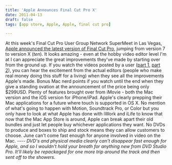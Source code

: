 ```yaml
---
title: 'Apple Announces Final Cut Pro X'
date: 2011-04-13
draft: false
tags: [app store, Apple, Apple, final cut pro]

---
```


At this week's Final Cut Pro User Group Network SuperMeet in Las Vegas, [Apple announced the latest version of Final Cut Pro](http://www.macrumors.com/2011/04/12/apple-demos-final-cut-pro-x-at-nab-2011/), jumping from version 7 to version X (_ten_). It looks amazing - even at the hobby video editor level I'm at I can appreciate the great improvements they've made by starting over from the ground up. If you watch the videos posted by a user ([part 1](http://www.youtube.com/watch?v=-77beFICSlI), [part 2](http://www.youtube.com/watch?v=gAXL7L9fToQ)), you can hear the excitement from the actual editors (people who make real money doing this stuff for a living) when they see all the improvements Apple's made. Bonus Mac nerd points if you watch until the end when they give a standing ovation at the announcement of the price being only $299USD. Plenty of features brought over from iMovie - both the Mac version and the iOS version for iPhone/iPad. Apple's clearly prepping their Mac applications for a future where touch is supported in OS X. No mention of what's going to happen with Motion, Soundtrack Pro, or Color but you only have to look at what Apple has done with iWork and iLife to know that now that the Mac App Store is around, Apple can break apart their old bundles and just let people buy whichever applications they want. No DVDs to produce and boxes to ship and stock means they can allow customers to choose. June can't come fast enough for anyone involved in video on the Mac. ---- _DVD's and physical media clearly can't disappear fast enough for Apple, and so I wouldn't hold your breath for anything new from DVD Studio Pro. It'll likely be repackaged for one more trip around the track and then sent off to the showers._